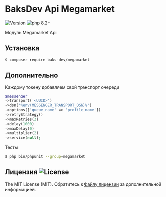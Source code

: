 # BaksDev Api Megamarket

[![Version](https://img.shields.io/badge/version-7.0.2-blue)](https://github.com/baks-dev/megamarket/releases)
![php 8.2+](https://img.shields.io/badge/php-min%208.1-red.svg)

Модуль Megamarket Api

## Установка

``` bash
$ composer require baks-dev/megamarket
```

## Дополнительно

Каждому токену добавляем свой транспорт очереди

``` php
$messenger
->transport('<UUID>')
->dsn('%env(MESSENGER_TRANSPORT_DSN)%')
->options(['queue_name' => 'profile_name'])
->retryStrategy()
->maxRetries(3)
->delay(1000)
->maxDelay(0)
->multiplier(2)
->service(null);
```

Тесты

``` bash
$ php bin/phpunit --group=megamarket
```

## Лицензия ![License](https://img.shields.io/badge/MIT-green)

The MIT License (MIT). Обратитесь к [Файлу лицензии](LICENSE.md) за дополнительной информацией.

